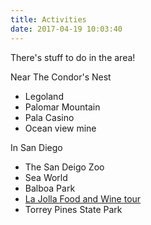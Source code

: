 ```yaml
---
title: Activities
date: 2017-04-19 10:03:40
---
```


There's stuff to do in the area!

Near The Condor's Nest
- Legoland
- Palomar Mountain
- Pala Casino
- Ocean view mine

In San Diego
- The San Deigo Zoo
- Sea World
- Balboa Park
- <a href="https://sandiegobeerwinespiritstours.com/activities/wine-and-food-walking-tour/">La Jolla Food and Wine tour</a>
- Torrey Pines State Park
